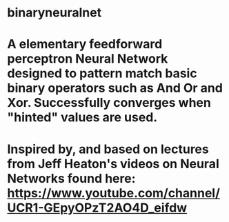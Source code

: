 # binaryneuralnet
# A elementary feedforward perceptron Neural Network designed to pattern match basic binary operators such as And Or and Xor. Successfully converges when "hinted" values are used.
#
#
# Inspired by, and based on lectures from Jeff Heaton's videos on Neural Networks found here: https://www.youtube.com/channel/UCR1-GEpyOPzT2AO4D_eifdw
